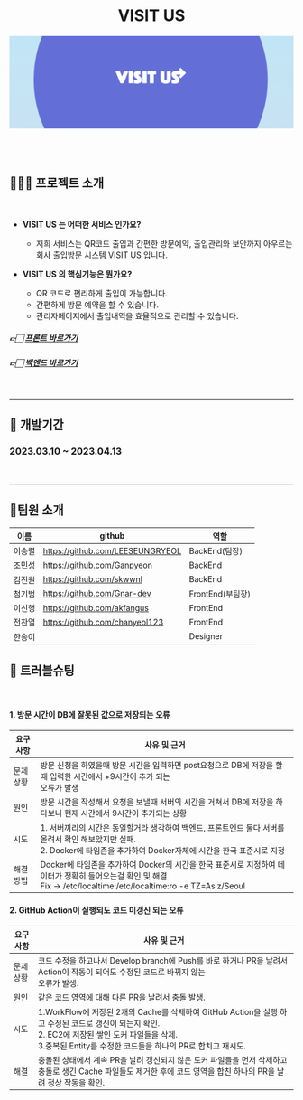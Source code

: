 <div align="center">
    <h1> VISIT US </h1>
</div>

![배너](https://github.com/Access-projcet/.github/blob/main/banner.png)

<br>
<br>

## 👩‍👧‍👧 프로젝트 소개
<br>

- **VISIT US 는 어떠한 서비스 인가요?**
    - 저희 서비스는 QR코드 출입과 간편한 방문예약, 출입관리와 보안까지 아우르는
    회사 출입방문 시스템 VISIT US 입니다.

- **VISIT US 의 핵심기능은 뭔가요?**
    - QR 코드로 편리하게 출입이 가능합니다.
    - 간편하게 방문 예약을 할 수 있습니다.
    - 관리자페이지에서 출입내역을 효율적으로 관리할 수 있습니다.

##### 👉🏻 [프론트 바로가기](https://github.com/Access-projcet/FrontEnd)
##### 👉🏻 [백엔드 바로가기](https://github.com/Access-projcet/BackEnd)
<br>

---

## 📒 개발기간

### 2023.03.10 ~ 2023.04.13
<br>

---

<h2>🏡팀원 소개</h2>

|이름|github |역할|
|------|---|---|
|이승렬|https://github.com/LEESEUNGRYEOL|BackEnd(팀장)|
|조민성|https://github.com/Ganpyeon|BackEnd|
|김진원|https://github.com/skwwnl|BackEnd|
|첨기범|https://github.com/Gnar-dev|FrontEnd(부팀장)|
|이신행|https://github.com/akfangus|FrontEnd|
|전찬열|https://github.com/chanyeol123|FrontEnd|
|한송이||Designer|

## 🔎 트러블슈팅
<br>

#### 1. 방문 시간이 DB에 잘못된 값으로 저장되는 오류

| 요구 사항 | 사유 및 근거 |
| ---------- | ----------- |
| 문제 상황 | 방문 신청을 하였을때 방문 시간을 입력하면 post요청으로 DB에 저장을 할때 입력한 시간에서 +9시간이 추가 되는 </br> 오류가 발생 |
| 원인 | 방문 시간을 작성해서 요청을 보낼때 서버의 시간을 거쳐서 DB에 저장을 하다보니 현재 시간에서 9시간이 추가되는 상황 |
| 시도 | 1. 서버끼리의 시간은 동일할거라 생각하여 백엔드, 프론트엔드 둘다 서버를 올려서 확인 해보았지만 실패. </br> 2. Docker에 타임존을 추가하여 Docker자체에 시간을 한국 표준시로 지정 |
| 해결 방법 | Docker에 타임존을 추가하여 Docker의 시간을 한국 표준시로 지정하여 데이터가 정확히 들어오는걸 확인 및 해결 </br> Fix → /etc/localtime:/etc/localtime:ro -e TZ=Asiz/Seoul |

#### 2. GitHub Action이 실행되도 코드 미갱신 되는 오류

| 요구 사항 | 사유 및 근거 |
| --- | --- |
| 문제 상황 | 코드 수정을 하고나서 Develop branch에 Push를 바로 하거나 PR을 날려서 Action이 작동이 되어도 수정된 코드로 바뀌지 않는 </br> 오류가 발생. |
| 원인 | 같은 코드 영역에 대해 다른 PR을 날려서 충돌 발생. |
| 시도 | 1.WorkFlow에 저장된 2개의 Cache를 삭제하여 GitHub Action을 실행 하고 수정된 코드로 갱신이 되는지 확인. </br> 2. EC2에 저장된 쌓인 도커 파일들을 삭제. </br> 3.중복된 Entity를 수정한 코드들을 하나의 PR로 합치고 재시도. |
| 해결 | 충돌된 상태에서 계속 PR을 날려 갱신되지 않은 도커 파일들을 먼저 삭제하고 충돌로 생긴 Cache 파일들도 제거한 후에 코드 영역을 합친 하나의 PR을 날려 정상 작동을 확인. |
